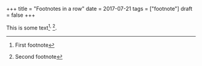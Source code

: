 +++
title = "Footnotes in a row"
date = 2017-07-21
tags = ["footnote"]
draft = false
+++

This is some text[^fn:1]<sup>, </sup>[^fn:2].

[^fn:1]: First footnote
[^fn:2]: Second footnote